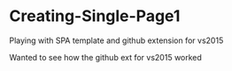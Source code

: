 # Creating-Single-Page1
Playing with SPA template and github extension for vs2015

Wanted to see how the github ext for vs2015 worked
